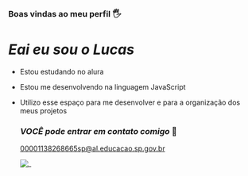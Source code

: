 ### Boas vindas ao meu perfil 🖐️
# _Eai eu sou o Lucas_

- Estou estudando no alura

- Estou me desenvolvendo na linguagem JavaScript

- Utilizo esse espaço para me desenvolver e para a organização dos meus projetos

  ### _VOCÊ pode entrar em contato comigo_ 📧

  00001138268665sp@al.educacao.sp.gov.br
  
  ![_](https://tenor.com/pt-BR/view/tokusou-sentai-dekaranger-dekaranger-banban-akaza-ban-akaza-thumbs-up-gif-19887835)



  
  
  

